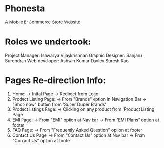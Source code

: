 # Phonesta
A Mobile E-Commerce Store  Website

Roles we undertook:
===================
Project Manager:   Ishwarya Vijaykrishnan
Graphic Designer:  Sanjana Surendran 
Web developer:     Ashwin Kumar Davley Suresh Rao    

Pages Re-direction Info:
========================
1) Home:
    -> Inital Page
    -> Redirect from Logo
2) Product Listing Page:
    -> From "Brands" option in Navigation Bar
    -> "Shop now" button from 'Super Duper Brands'
3) Product listings Page:
    -> Clicking on any product from 'Product Listing Page'
4) EMI Page:
    -> From "EMI" option at Nav bar
    -> From "EMI Plans" option at footer   
5) FAQ Page:
    -> From "Frequently Asked Question" option at footer
6) Contact Us Page:
    -> From "Contact Us" option at Nav bar
    -> From "Contact Us" option at footer
